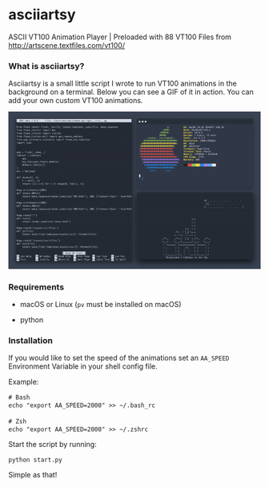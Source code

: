 # asciiartsy
ASCII VT100 Animation Player | Preloaded with 88 VT100 Files from http://artscene.textfiles.com/vt100/

### What is asciiartsy?

Asciiartsy is a small little script I wrote to run VT100 animations in the background on a terminal. Below you can see a GIF of it in action. You can add your own custom VT100 animations.

<p align="center">
  <img src="https://github.com/M4cs/asciiartsy/blob/master/preview.gif?raw=true" />
</p>

### Requirements

- macOS or Linux (`pv` must be installed on macOS)

- python

### Installation

If you would like to set the speed of the animations set an `AA_SPEED` Environment Variable in your shell config file.

Example:

```
# Bash
echo "export AA_SPEED=2000" >> ~/.bash_rc

# Zsh
echo "export AA_SPEED=2000" >> ~/.zshrc
```

Start the script by running:

```
python start.py
```

Simple as that!
